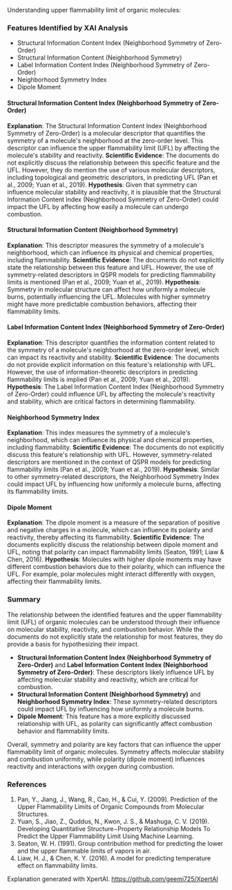 Understanding upper flammability limit of organic molecules:
### Features Identified by XAI Analysis
- Structural Information Content Index (Neighborhood Symmetry of Zero-Order)
- Structural Information Content (Neighborhood Symmetry)
- Label Information Content Index (Neighborhood Symmetry of Zero-Order)
- Neighborhood Symmetry Index
- Dipole Moment

#### Structural Information Content Index (Neighborhood Symmetry of Zero-Order)
**Explanation**: The Structural Information Content Index (Neighborhood Symmetry of Zero-Order) is a molecular descriptor that quantifies the symmetry of a molecule's neighborhood at the zero-order level. This descriptor can influence the upper flammability limit (UFL) by affecting the molecule's stability and reactivity.
**Scientific Evidence**: The documents do not explicitly discuss the relationship between this specific feature and the UFL. However, they do mention the use of various molecular descriptors, including topological and geometric descriptors, in predicting UFL (Pan et al., 2009; Yuan et al., 2019).
**Hypothesis**: Given that symmetry can influence molecular stability and reactivity, it is plausible that the Structural Information Content Index (Neighborhood Symmetry of Zero-Order) could impact the UFL by affecting how easily a molecule can undergo combustion.

#### Structural Information Content (Neighborhood Symmetry)
**Explanation**: This descriptor measures the symmetry of a molecule's neighborhood, which can influence its physical and chemical properties, including flammability.
**Scientific Evidence**: The documents do not explicitly state the relationship between this feature and UFL. However, the use of symmetry-related descriptors in QSPR models for predicting flammability limits is mentioned (Pan et al., 2009; Yuan et al., 2019).
**Hypothesis**: Symmetry in molecular structure can affect how uniformly a molecule burns, potentially influencing the UFL. Molecules with higher symmetry might have more predictable combustion behaviors, affecting their flammability limits.

#### Label Information Content Index (Neighborhood Symmetry of Zero-Order)
**Explanation**: This descriptor quantifies the information content related to the symmetry of a molecule's neighborhood at the zero-order level, which can impact its reactivity and stability.
**Scientific Evidence**: The documents do not provide explicit information on this feature's relationship with UFL. However, the use of information-theoretic descriptors in predicting flammability limits is implied (Pan et al., 2009; Yuan et al., 2019).
**Hypothesis**: The Label Information Content Index (Neighborhood Symmetry of Zero-Order) could influence UFL by affecting the molecule's reactivity and stability, which are critical factors in determining flammability.

#### Neighborhood Symmetry Index
**Explanation**: This index measures the symmetry of a molecule's neighborhood, which can influence its physical and chemical properties, including flammability.
**Scientific Evidence**: The documents do not explicitly discuss this feature's relationship with UFL. However, symmetry-related descriptors are mentioned in the context of QSPR models for predicting flammability limits (Pan et al., 2009; Yuan et al., 2019).
**Hypothesis**: Similar to other symmetry-related descriptors, the Neighborhood Symmetry Index could impact UFL by influencing how uniformly a molecule burns, affecting its flammability limits.

#### Dipole Moment
**Explanation**: The dipole moment is a measure of the separation of positive and negative charges in a molecule, which can influence its polarity and reactivity, thereby affecting its flammability.
**Scientific Evidence**: The documents explicitly discuss the relationship between dipole moment and UFL, noting that polarity can impact flammability limits (Seaton, 1991; Liaw & Chen, 2016).
**Hypothesis**: Molecules with higher dipole moments may have different combustion behaviors due to their polarity, which can influence the UFL. For example, polar molecules might interact differently with oxygen, affecting their flammability limits.

### Summary
The relationship between the identified features and the upper flammability limit (UFL) of organic molecules can be understood through their influence on molecular stability, reactivity, and combustion behavior. While the documents do not explicitly state the relationship for most features, they do provide a basis for hypothesizing their impact.

- **Structural Information Content Index (Neighborhood Symmetry of Zero-Order)** and **Label Information Content Index (Neighborhood Symmetry of Zero-Order)**: These descriptors likely influence UFL by affecting molecular stability and reactivity, which are critical for combustion.
- **Structural Information Content (Neighborhood Symmetry)** and **Neighborhood Symmetry Index**: These symmetry-related descriptors could impact UFL by influencing how uniformly a molecule burns.
- **Dipole Moment**: This feature has a more explicitly discussed relationship with UFL, as polarity can significantly affect combustion behavior and flammability limits.

Overall, symmetry and polarity are key factors that can influence the upper flammability limit of organic molecules. Symmetry affects molecular stability and combustion uniformity, while polarity (dipole moment) influences reactivity and interactions with oxygen during combustion.

### References
1. Pan, Y., Jiang, J., Wang, R., Cao, H., & Cui, Y. (2009). Prediction of the Upper Flammability Limits of Organic Compounds from Molecular Structures. 
2. Yuan, S., Jiao, Z., Quddus, N., Kwon, J. S., & Mashuga, C. V. (2019). Developing Quantitative Structure−Property Relationship Models To Predict the Upper Flammability Limit Using Machine Learning.
3. Seaton, W. H. (1991). Group contribution method for predicting the lower and the upper flammable limits of vapors in air.
4. Liaw, H. J., & Chen, K. Y. (2016). A model for predicting temperature effect on flammability limits.

Explanation generated with XpertAI. https://github.com/geemi725/XpertAI